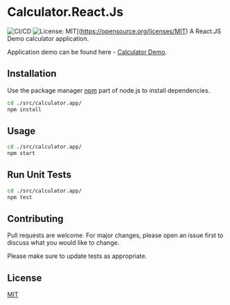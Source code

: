 # Calculator.React.Js
![CI/CD](https://github.com/sowens81/Calculator.React.Js/workflows/calculator_cicd/badge.svg) ![License: MIT](https://img.shields.io/badge/License-MIT-yellow.svg)](https://opensource.org/licenses/MIT)
A React.JS Demo calculator application.

Application demo can be found here - [Calculator Demo](https://sowens81.github.io/Calculator.React.Js/).

## Installation

Use the package manager [npm](https://nodejs.org/en/) part of node.js to install dependencies.

```bash
cd ./src/calculator.app/ 
npm install

```

## Usage

```bash
cd ./src/calculator.app/ 
npm start
```

## Run Unit Tests

```bash
cd ./src/calculator.app/ 
npm test
```

## Contributing
Pull requests are welcome. For major changes, please open an issue first to discuss what you would like to change.

Please make sure to update tests as appropriate.

## License
[MIT](https://choosealicense.com/licenses/mit/)